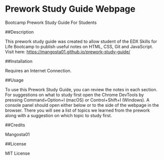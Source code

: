 # Prework Study Guide Webpage

Bootcamp Prework Study Guide For Students

##Description

This prework study guide was created to allow student of the EDX Skills for Life Bootcamp to publish useful notes on HTML, CSS, Git and JavaScript.
Visit here: https://mangosta01.github.io/prework-study-guide/

##Installation

Requires an  Internet Connection.

##Usage

To use this Prework Study Guide, you can review the notes in each section. For suggestions on what to study first open the Chrome DevTools by pressing Command+Option+I (macOS) or Control+Shift+I (Windows). A console panel should open either below or to the side of the webpage in the browser. There you will see a list of topics we learned from the prework along with a suggestion on which topic to study first.

##Credits

Mangosta01

##License

MIT License
